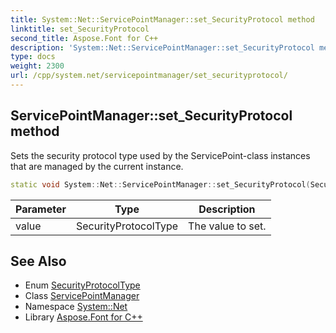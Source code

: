 ```yaml
---
title: System::Net::ServicePointManager::set_SecurityProtocol method
linktitle: set_SecurityProtocol
second_title: Aspose.Font for C++
description: 'System::Net::ServicePointManager::set_SecurityProtocol method. Sets the security protocol type used by the ServicePoint-class instances that are managed by the current instance in C++.'
type: docs
weight: 2300
url: /cpp/system.net/servicepointmanager/set_securityprotocol/
---
```

## ServicePointManager::set_SecurityProtocol method


Sets the security protocol type used by the ServicePoint-class instances that are managed by the current instance.

```cpp
static void System::Net::ServicePointManager::set_SecurityProtocol(SecurityProtocolType value)
```


| Parameter | Type | Description |
| --- | --- | --- |
| value | SecurityProtocolType | The value to set. |

## See Also

* Enum [SecurityProtocolType](../../securityprotocoltype/)
* Class [ServicePointManager](../)
* Namespace [System::Net](../../)
* Library [Aspose.Font for C++](../../../)
